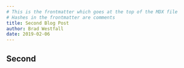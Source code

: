 ```yaml
---
# This is the frontmatter which goes at the top of the MDX file
# Hashes in the frontmatter are comments
title: Second Blog Post
author: Brad Westfall
date: 2019-02-06
---
```


## Second
